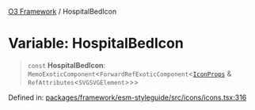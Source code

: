 [O3 Framework](../API.md) / HospitalBedIcon

# Variable: HospitalBedIcon

> `const` **HospitalBedIcon**: `MemoExoticComponent`\<`ForwardRefExoticComponent`\<[`IconProps`](../type-aliases/IconProps.md) & `RefAttributes`\<`SVGSVGElement`\>\>\>

Defined in: [packages/framework/esm-styleguide/src/icons/icons.tsx:316](https://github.com/UjjawalPrabhat/openmrs-esm-core/blob/main/packages/framework/esm-styleguide/src/icons/icons.tsx#L316)
